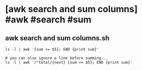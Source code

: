 # [awk search and sum columns] #awk #search #sum

## awk search and sum columns.sh

```shell
ls -l | awk '{sum += $5}; END {print sum}'

# you can also ignore a line before summing...
ls -l | awk '/^total/{next} {sum += $5}; END {print sum}'
```

